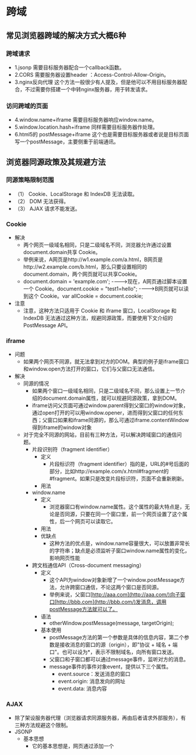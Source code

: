 # 跨域
## 常见浏览器跨域的解决方式大概6种
### 跨域请求
- 1.jsonp 需要目标服务器配合一个callback函数。
- 2.CORS 需要服务器设置header ：Access-Control-Allow-Origin。
- 3.nginx反向代理 这个方法一般很少有人提及，但是他可以不用目标服务器配合，不过需要你搭建一个中转nginx服务器，用于转发请求。
### 访问跨域的页面
- 4.window.name+iframe 需要目标服务器响应window.name。
- 5.window.location.hash+iframe 同样需要目标服务器作处理。
- 6.html5的 postMessage+iframe 这个也是需要目标服务器或者说是目标页面写一个postMessage，主要侧重于前端通讯。
## 浏览器同源政策及其规避方法
### 同源策略限制范围
- （1） Cookie、LocalStorage 和 IndexDB 无法读取。
- （2） DOM 无法获得。
- （3） AJAX 请求不能发送。
### Cookie
- 解决
  - 两个网页一级域名相同，只是二级域名不同，浏览器允许通过设置document.domain共享 Cookie。
  - 举例来说，A网页是http://w1.example.com/a.html，B网页是http://w2.example.com/b.html，那么只要设置相同的document.domain，两个网页就可以共享Cookie。
  - document.domain = 'example.com'; ---->现在，A网页通过脚本设置一个 Cookie。document.cookie = "test1=hello"; ---->B网页就可以读到这个 Cookie。var allCookie = document.cookie;
- 注意
  - 注意，这种方法只适用于 Cookie 和 iframe 窗口，LocalStorage 和 IndexDB 无法通过这种方法，规避同源政策，而要使用下文介绍的PostMessage API。
### iframe
- 问题
  - 如果两个网页不同源，就无法拿到对方的DOM。典型的例子是iframe窗口和window.open方法打开的窗口，它们与父窗口无法通信。
- 解决
  - 同源的情况
    - 如果两个窗口一级域名相同，只是二级域名不同，那么设置上一节介绍的document.domain属性，就可以规避同源政策，拿到DOM。
    - iframe访问父页面可通过window.parent得到父窗口的window对象，通过open打开的可以用window.opener，进而得到父窗口的任何东西；父窗口如果和iframe同源的，那么可通过iframe.contentWindow得到iframe的window对象
  - 对于完全不同源的网站，目前有三种方法，可以解决跨域窗口的通信问题。
    - 片段识别符（fragment identifier）
      - 定义
        - 片段标识符（fragment identifier）指的是，URL的#号后面的部分，比如http://example.com/x.html#fragment的#fragment。如果只是改变片段标识符，页面不会重新刷新。
      - 用法
    - window.name
      - 定义
        - 浏览器窗口有window.name属性。这个属性的最大特点是，无论是否同源，只要在同一个窗口里，前一个网页设置了这个属性，后一个网页可以读取它。
      - 用法
      - 优缺点
        - 这种方法的优点是，window.name容量很大，可以放置非常长的字符串；缺点是必须监听子窗口window.name属性的变化，影响网页性能
    - 跨文档通信API（Cross-document messaging）
      - 定义
        - 这个API为window对象新增了一个window.postMessage方法，允许跨窗口通信，不论这两个窗口是否同源。
        - 举例来说，父窗口[http://aaa.com](http://aaa.com/)向子窗口[http://bbb.com](http://bbb.com/)发消息，调用postMessage方法就可以了。
      - 语法
        - otherWindow.postMessage(message, targetOrigin);
      - 基本使用
        - postMessage方法的第一个参数是具体的信息内容，第二个参数是接收消息的窗口的源（origin），即"协议 + 域名 + 端口"。也可以设为*，表示不限制域名，向所有窗口发送。
        - 父窗口和子窗口都可以通过message事件，监听对方的消息。
        - message事件的事件对象event，提供以下三个属性。
          - event.source：发送消息的窗口
          - event.origin: 消息发向的网址
          - event.data: 消息内容
### AJAX
- 除了架设服务器代理（浏览器请求同源服务器，再由后者请求外部服务），有三种方法规避这个限制。
- JSONP
  - 基本思想
    - 它的基本思想是，网页通过添加一个<script>元素，向服务器请求JSON数据，这种做法不受同源政策限制；服务器收到请求后，将数据放在一个指定名字的回调函数里传回来。
  - 应用
    - 首先，网页动态插入<script>元素，由它向跨源网址发出请求。
    - 上面代码通过动态添加<script>元素，向服务器example.com发出请求。注意，该请求的查询字符串有一个callback参数，用来指定回调函数的名字，这对于JSONP是必需的。
    - 服务器收到这个请求以后，会将数据放在回调函数的参数位置返回。
    - 由于<script>元素请求的脚本，直接作为代码运行。这时，只要浏览器定义了foo函数，该函数就会立即调用。作为参数的JSON数据被视为JavaScript对象，而不是字符串，因此避免了使用JSON.parse的步骤。
  - 优缺点
    - 优点
      - 兼容性好，可以在更古老的浏览器中运行
    - 缺点
      - 只支持GET
  - 总结
- WebSocket
  - 基本思想
    - WebSocket是一种通信协议，使用ws://（非加密）和wss://（加密）作为协议前缀。该协议不实行同源政策，只要服务器支持，就可以通过它进行跨源通信。
- CORS
  - 简单请求（simple request）
    - 满足条件
      - （1) 请求方法是以下三种方法之一：
        - HEAD
        - GET
        - POST
      - （2）HTTP的头信息不超出以下几种字段：
        - Accept
        - Accept-Language
        - Content-Language
        - Last-Event-ID
        - Content-Type：只限于三个值application/x-www-form-urlencoded、multipart/form-data、text/plain
    - 基本流程
      - （1）对于简单请求，浏览器直接发出CORS请求。具体来说，就是在头信息之中，增加一个Origin字段。
        - 上面的头信息中，Origin字段用来说明，本次请求来自哪个源（协议 + 域名 + 端口）。服务器根据这个值，决定是否同意这次请求。
      - （2）如果Origin指定的源，不在许可范围内，服务器会返回一个正常的HTTP回应。浏览器发现，这个回应的头信息没有包含Access-Control-Allow-Origin字段（详见下文），就知道出错了，从而抛出一个错误，被XMLHttpRequest的onerror回调函数捕获。注意，这种错误无法通过状态码识别，因为HTTP回应的状态码有可能是200。
      - （3）如果Origin指定的域名在许可范围内，服务器返回的响应，会多出几个头信息字段。
        - 上面的头信息之中，有三个与CORS请求相关的字段，都以Access-Control-开头。
          - （1）Access-Control-Allow-Origin
            - 该字段是必须的。它的值要么是请求时Origin字段的值，要么是一个*，表示接受任意域名的请求。
          - （2）Access-Control-Allow-Credentials
            - 该字段可选。它的值是一个布尔值，表示是否允许发送Cookie。
          - （3）Access-Control-Expose-Headers
  - 非简单请求（not-so-simple request）
    - 满足条件
      - 非简单请求是那种对服务器有特殊要求的请求，比如请求方法是PUT或DELETE，或者Content-Type字段的类型是application/json。
    - 基本流程
      - （1）非简单请求的CORS请求，会在正式通信之前，增加一次HTTP查询请求，称为"预检"请求（preflight）。要求服务器确认可以这样请求。
      - （2）浏览器先询问服务器，当前网页所在的域名是否在服务器的许可名单之中，以及可以使用哪些HTTP动词和头信息字段。只有得到肯定答复，浏览器才会发出正式的XMLHttpRequest请求，否则就报错。
      - "预检"请求用的请求方法是OPTIONS，表示这个请求是用来询问的。头信息里面，关键字段是Origin，表示请求来自哪个源。
  - 关于Node.js对于CORS的后端配置
  - 实例
    - 请注意，代码与之前的区别就在于相对路径换成了其他域的绝对路径，也就是你要跨域访问的接口地址。
  - 总结
- 正常的AJAX请求
## 跨域与安全
### 1.两个误区
- 1.并不是动态请求就会有跨域的问题，跨域只存在于浏览器端，不存在于安卓/ios/Node.js/python/ java等其它环境
- 2.跨域并不是请求发不出去了，跨域请求能发出去，服务端能收到请求并正常返回结果，只是结果被浏览器拦截了
### 2.同源策略具体限制些什么呢？
- 1. 不能向工作在不同源的的服务请求数据（client to server）
- 1. 无法获取不同源的document/cookie等BOM和DOM，可以说任何有关另外一个源的信息都无法得到 （client to client）
### 3.为什么会有同源策略呢？
- 1. 为什么要限制不同源发请求？
  - 假设用户登陆了bank.com，同时打开了evil.com，如果没有任何限制，evil.com可以向bank.com请求到任何信息，进而就可以在evil.com向bank.com发转账请求等。
- 1. 为什么限制跨域的DOM读取？
  - 如果不限制的话，那么很容易就可以伪装其它的网站，如套一个iframe或者通过window.open的方法，从而得到用户的操作和输入，如账户、密码。
### 4.跨域常用方法【CORS】
- 定义
  - 只要浏览器检测到响应头带上了CORS，并且允许的源包括了本网站，那么就不会拦截请求响应。
- CORS把请求分为两种
  - 一种是简单请求
  - 一种是需要触发预检请求
    - 条件
      - （1）使用了除GET/POST/HEAD之外的请求方式，如PUT/DELETE
      - （2）使用了除Content-Type/Accept等几个常用的http头
    - 预检请求使用OPTIONS方式去检查当前请求是否安全
      - 代码里面只发了一个请求，但在控制台看到了两个请求，第一个是OPTIONS，服务端返回：
      - 返回头里面包含了允许的请求头、请求方式、源，以及预检请求的有效期，上图是设置了20天，在这个有效期内就不用再发一个options的请求，实际上浏览器有一个最长时间，如Chrome是5分钟。如果在预检请求检测到当前请求不符合服务端设定的要求，则不会发出去了直接抛异常，这个时候就不用去发“复杂”的请求了。
      - 如本源不在允许的源范围内，则会抛异常，无法获取返回结果：
- 为了支持CORS，nginx可以这么配
### 5.跨域常用的方法【JSONP】
- 原理
  当需要通讯时，本站脚本创建一个<script>元素，地址指向第三方的API网址，形如： script src="http://www.example.net/api?param1=1" /script 并提供一个回调函数来接收数据（函数名可约定，或通过地址参数传递）。 第三方产生的响应为json数据的包装（故称之为jsonp，即json padding），形如： callback({"name":"hax","gender":"Male"}) 这样浏览器会调用callback函数，并传递解析后json对象作为参数。本站脚本可在callback函数里处理所传入的数据。
  - JSONP是利用了script标签能够跨域， jsonp本身就是一个get请求，而script节点本身也是一个get请求
  - 凡是拥有"src"这个属性的标签都拥有跨域的能力，比如<script>、![img]()、<iframe>
  - 代码先定义一个全局函数，然后把这个函数名通过callback参数添加到script标签的src，script的src就是需要跨域的请求，然后这个请求返回可执行的JS文本：
  - 由于它是一个js，并且已经定义了upldateList函数，所以能正常执行，并且跨域的数据通过传参得到。这就是JSONP的原理。
- 跨站请求伪造（CSRF）
  - 原理
    - 由于script/iframe/img等标签的请求默认是能带上cookie（cookie里面带上了登陆验证的票token），用这些标签发请求是能够绕过同源策略的，因此就可以利用这些标签做跨站请求伪造（CSRF）
    - 如果相应的网站支持GET请求，或者没有做进一步的防护措施，那么如果用户在另外一个页面登陆过了，再打开一个“有毒”的网站就中招了
### 6.总结及注意
- 注意
  - 1.子域如mail.hello.com要跨hello.com的时候，可以显式地设置子域的document.domain值为父域的domain（或多个子域互相读取cookie）：
    - 这种方法只适用于 Cookie 和 iframe 窗口，LocalStorage 和 IndexDB 无法通过这种方法，规避同源政策，而要使用下文介绍的PostMessage API。
  - 2.websocket是不受同源策略限制的，没有跨域的问题。
  - 3.CSS的字体文件是会有跨域问题，指定CORS就能加载其它源的字体文件（通常是放在cdn上的）。
  - 4.canvas动态加载的外部image，也是需要指定CORS头才能进行图片处理，否则只能画不能读取。
  - 5.还可以通过window.name来实现跨域
    - 在一个窗口(window)的生命周期内,窗口载入的所有的页面都是共享一个window.name的，每个页面对window.name都有读写的权限，window.name是持久存在一个窗口载入过的所有页面中的，并不会因新页面的载入而进行重置。
- 总结
  - 跨域分为两种，一种是跨域请求，另一种访问跨域的页面，跨域请求可以通过CORS/JSONP等方法进行访问，跨域的页面主要通过postMesssage的方式。由于跨域请求不但能发出去还能带上cookie，所以要规避跨站请求伪造攻击的风险，特别是涉及到钱的那种请求。
